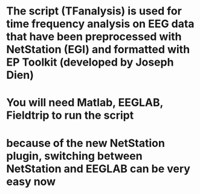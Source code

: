 # The script (TFanalysis) is used for time frequency analysis on EEG data that have been preprocessed with NetStation (EGI) and formatted with EP Toolkit (developed by Joseph Dien)
# You will need Matlab, EEGLAB, Fieldtrip to run the script
# because of the new NetStation plugin, switching between NetStation and EEGLAB can be very easy now 
